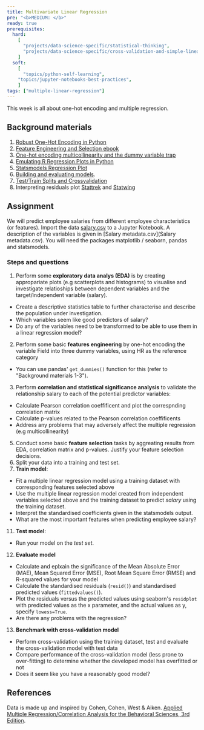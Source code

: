 ```yaml
---
title: Multivariate Linear Regression
pre: "<b>MEDIUM: </b>"
ready: true
prerequisites:
  hard:
    [
	  "projects/data-science-specific/statistical-thinking",
	  "projects/data-science-specific/cross-validation-and-simple-linear-regression",
    ]
  soft:
    [
	  "topics/python-self-learning",
    "topics/jupyter-notebooks-best-practices",
    ]
tags: ["multiple-linear-regression"]
---
```


This week is all about one-hot encoding and multiple regression.

## Background materials
1. [Robust One-Hot Encoding in Python](https://blog.cambridgespark.com/robust-one-hot-encoding-in-python-3e29bfcec77e)
2. [Feature Engineering and Selection ebook](http://www.feat.engineering/)
3. [One-hot encoding multicollinearity and the dummy variable trap](https://towardsdatascience.com/one-hot-encoding-multicollinearity-and-the-dummy-variable-trap-b5840be3c41a)
4. [Emulating R Regression Plots in Python](https://medium.com/@emredjan/emulating-r-regression-plots-in-python-43741952c034)
5. [Statsmodels Regression Plot](https://www.statsmodels.org/dev/examples/notebooks/generated/regression_plots.html)
6. [Building and evaluating models](https://www.ritchieng.com/machine-learning-evaluate-linear-regression-model/).
7. [Test/Train Splits and Crossvalidation](https://towardsdatascience.com/train-test-split-and-cross-validation-in-python-80b61beca4b6)
8. Interpreting residuals plot [Stattrek](https://stattrek.com/statistics/dictionary.aspx?definition=residual%20plot) and [Statwing](http://docs.statwing.com/interpreting-residual-plots-to-improve-your-regression/)

## Assignment
We will predict employee salaries from different employee characteristics (or features).
Import the data [salary.csv](salary.csv) to a Jupyter Notebook. A description of the variables is given in [Salary metadata.csv](Salary metadata.csv). You will need the packages matplotlib / seaborn, pandas and statsmodels.

### Steps and questions

1.  Perform some **exploratory data analys (EDA)** is by creating appropariate plots (e.g scatterplots and histograms) to visualise and investigate relatioships between dependent variables and the target/independent variable (salary).
  * Create a descriptive statistics table to further characterise and describe the population under investigation.
  * Which variables seem like good predictors of salary?
  * Do any of the variables need to be transformed to be able to use them in a linear regression model? 
2.	Perform some basic **features engineering** by one-hot encoding the variable Field into three dummy variables, using HR as the reference category
  * You can use pandas' `get_dummies()` function for this (refer to "Background materials 1-3").
3.	Perform **correlation and statistical significance analysis** to validate the relationship salary to each of the potential predictor variables:
  * Calculate Pearson correlation coeffificent and plot the correspnding correlation matrix 
  * Calculate p-values related to the Pearson correlation coeffificents
  * Address any problems that may adversely affect the multiple regression (e.g multicollinearity)
5.  Conduct some basic **feature selection** tasks by aggreating results from EDA, correlation matrix and p-values. Justify your feature selection decisions.
6.  Split your data into a training and test set. 
7.  **Train model**:
  * Fit a multiple linear regression model using a training dataset with corresponding features selected above 
  * Use the multiple linear regression model created from independent variables selected above and the training dataset to predict _salary_ using the training dataset. 
  * Interpret the standardised coefficients given in the statsmodels output. 
  * What are the most important features when predicting employee salary?
11. **Test model**:
  * Run your model on the _test set_.
12. **Evaluate model**
  * Calculate and eplxain the significance of the Mean Absolute Error (MAE), Mean Squared Error (MSE), Root Mean Square Error (RMSE) and R-squared values for your model
  * Calculate the standardised residuals (`resid()`) and standardised predicted values (`fittedvalues()`).
  * Plot the residuals versus the predicted values using seaborn's `residplot` with predicted values as the x parameter, and the actual values as y, specify `lowess=True`.
  * Are there any problems with the regression?
13. **Benchmark with cross-validation model**
  * Perform cross-validation using the training dataset, test and evaluate the cross-validation model with test data 
  * Compare performance of the cross-validation model (less prone to over-fitting) to determine whether the developed model has overfitted or not
  * Does it seem like you have a reasonably good model?

## References

Data is made up and inspired by Cohen, Cohen, West & Aiken. [Applied Multiple Regression/Correlation Analysis for the Behavioral Sciences, 3rd Edition](https://books.google.co.za/books?hl=en&lr=&id=gkalyqTMXNEC&oi=fnd&pg=PP1&dq=Applied+Multiple+Regression/Correlation+Analysis+for+the+Behavioral+Sciences+r+cran&ots=tRJUV4k7bi&sig=JlckiBj89w1rUBk1e71FKnr3Otg).
